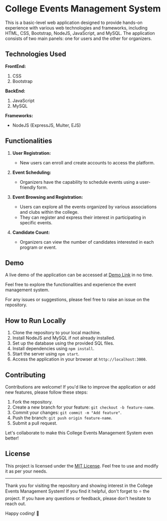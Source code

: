 # College Events Management System

This is a basic-level web application designed to provide hands-on experience with various web technologies and frameworks, including HTML, CSS, Bootstrap, NodeJS, JavaScript, and MySQL. The application consists of two main panels: one for users and the other for organizers.

## Technologies Used

**FrontEnd:**
1. CSS
2. Bootstrap

**BackEnd:**
1. JavaScript
2. MySQL

**Frameworks:**
- NodeJS (ExpressJS, Multer, EJS)

## Functionalities

1. **User Registration:**
   - New users can enroll and create accounts to access the platform.

2. **Event Scheduling:**
   - Organizers have the capability to schedule events using a user-friendly form.

3. **Event Browsing and Registration:**
   - Users can explore all the events organized by various associations and clubs within the college.
   - They can register and express their interest in participating in specific events.

4. **Candidate Count:**
   - Organizers can view the number of candidates interested in each program or event.

## Demo

A live demo of the application can be accessed at [Demo Link](https://www.example.com) in no time.

Feel free to explore the functionalities and experience the event management system.

For any issues or suggestions, please feel free to raise an issue on the repository.

## How to Run Locally

1. Clone the repository to your local machine.
2. Install NodeJS and MySQL if not already installed.
3. Set up the database using the provided SQL files.
4. Install dependencies using `npm install`.
5. Start the server using `npm start`.
6. Access the application in your browser at `http://localhost:3000`.

## Contributing

Contributions are welcome! If you'd like to improve the application or add new features, please follow these steps:

1. Fork the repository.
2. Create a new branch for your feature: `git checkout -b feature-name`.
3. Commit your changes: `git commit -m "Add feature"`.
4. Push the branch: `git push origin feature-name`.
5. Submit a pull request.

Let's collaborate to make this College Events Management System even better!

## License

This project is licensed under the [MIT License](LICENSE). Feel free to use and modify it as per your needs.

---

Thank you for visiting the repository and showing interest in the College Events Management System! If you find it helpful, don't forget to ⭐ the project. If you have any questions or feedback, please don't hesitate to reach out.

Happy coding! 🚀
